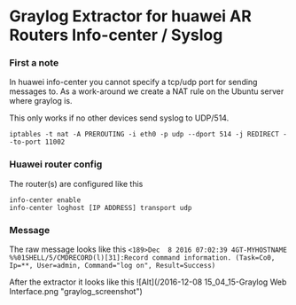 # Graylog Extractor for huawei AR Routers Info-center / Syslog

### First a note
In huawei info-center you cannot specify a tcp/udp port for sending messages to.
As a work-around we create a NAT rule on the Ubuntu server where graylog is.

This only works if no other devices send syslog to UDP/514.

`iptables -t nat -A PREROUTING -i eth0 -p udp --dport 514 -j REDIRECT --to-port 11002`

### Huawei router config
The router(s) are configured like this

```
info-center enable
info-center loghost [IP ADDRESS] transport udp
```

### Message
The raw message looks like this
`<189>Dec  8 2016 07:02:39 4GT-MYHOSTNAME %%01SHELL/5/CMDRECORD(l)[31]:Record command information. (Task=Co0, Ip=**, User=admin, Command="log on", Result=Success)`

After the extractor it looks like this
![Alt](/2016-12-08 15_04_15-Graylog Web Interface.png "graylog_screenshot")
